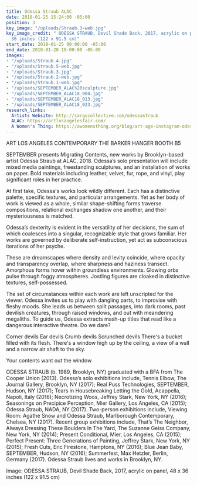 ```yaml
---
title: Odessa Straub ALAC
date: 2018-01-25 15:24:00 -05:00
position: 3
key_image: "/uploads/Straub.3-web.jpg"
key_image_credit: " ODESSA STRAUB, Devil Shade Back, 2017, acrylic on panel, 48 x
  36 inches (122 x 91.5 cm)"
start_date: 2018-01-25 00:00:00 -05:00
end_date: 2018-01-28 18:00:00 -05:00
images:
- "/uploads/Straub.4.jpg"
- "/uploads/Straub.5-web.jpg"
- "/uploads/Straub.3.jpg"
- "/uploads/Straub.2-web.jpg"
- "/uploads/Straub.1-web.jpg"
- "/uploads/SEPTEMBER_ALAC%20sculpture.jpg"
- "/uploads/SEPTEMBER_ALAC18_004.jpg"
- "/uploads/SEPTEMBER_ALAC18_013.jpg"
- "/uploads/SEPTEMBER_ALAC18_023.jpg"
research_links:
  Artists Website: http://cargocollective.com/odessastraub
  ALAC: https://artlosangelesfair.com/
  A Women's Thing: https://awomensthing.org/blog/art-age-instagram-odessa-straub/
---
```


ART LOS ANGELES CONTEMPORARY 
THE BARKER HANGER
BOOTH B5

SEPTEMBER presents Migrating Contents, new works by Brooklyn-based artist Odessa Straub at ALAC, 2018. Odessa’s solo presentation will include mixed media paintings, freestanding sculptures, and an installation of works on paper. Bold materials including leather, velvet, fur, rope, and vinyl, play significant roles in her practice.  

At first take, Odessa's works look wildly different. Each has a distinctive palette, specific textures, and particular arrangements. Yet as her body of work is viewed as a whole, similar shape-shifting forms traverse compositions, relational exchanges shadow one another, and their mysteriousness is matched.  

Odessa’s dexterity is evident in the versatility of her decisions, the sum of which coalesces into a singular, recognizable style that grows familiar. Her works are governed by deliberate self-instruction, yet act as subconscious iterations of her psyche.  

These are dreamscapes where density and levity coincide, where opacity and transparency overlap, where sharpness and haziness transect. Amorphous forms hover within groundless environments. Glowing orbs pulse through foggy atmospheres. Jostling figures are cloaked in distinctive textures, self-possessed.  

The set of circumstances within each work are left unscripted for the viewer. Odessa invites us to play with dangling parts, to improvise with fleshy moods. She leads us between split passages, into dark rooms, past devilish creatures, through raised windows, and out with meandering megaliths. To guide us, Odessa extracts mash-up titles that read like a dangerous interactive theatre. Do we dare?  

Corner devils 
Ear devils 
Crumb devils 
Scrunched devils 
There's a bucket filled with its flesh. 
There's a window high up by the ceiling, a view of a wall and a narrow air shaft to the sky.  

Your contents want out the window   

ODESSA STRAUB (b. 1989, Brooklyn, NY) graduated with a BFA from The Cooper Union (2013). Odessa’s solo exhibitions include, Tennis Elbow, The Journal Gallery, Brooklyn, NY (2017); Real Puss Technologies, SEPTEMBER, Hudson, NY (2017); Tears in Housebreaking Letting the Gold, Acappella, Napoli, Italy (2016); Necrotizing Woos, Jeffrey Stark, New York, NY (2016); Seasonings on Precipice Perception, Mier Gallery, Los Angeles, CA (2015); Odessa Straub, NADA, NY (2017). Two-person exhibitions include, Viewing Room: Agathe Snow and Odessa Straub, Marlborough Contemporary, Chelsea, NY (2017). Recent group exhibitions include, That’s The Neighbor, Always Dressing These Boulders In The Yard, The Suzanne Geiss Company, New York, NY (2014); Present Conditional, Mier, Los Angeles, CA (2015); Perfect Present: Three Generations of Painting, Jeffrey Stark, New York, NY (2015); Fresh Cuts, Eric Firestone, Hamptons, NY (2016); Blue Jean Baby, SEPTEMBER, Hudson, NY (2016); Summerfest, Max Hetzler, Berlin, Germany (2017). Odessa Straub lives and works in Brooklyn, NY.  

Image: ODESSA STRAUB, Devil Shade Back, 2017, acrylic on panel, 48 x 36 inches (122 x 91.5 cm)
